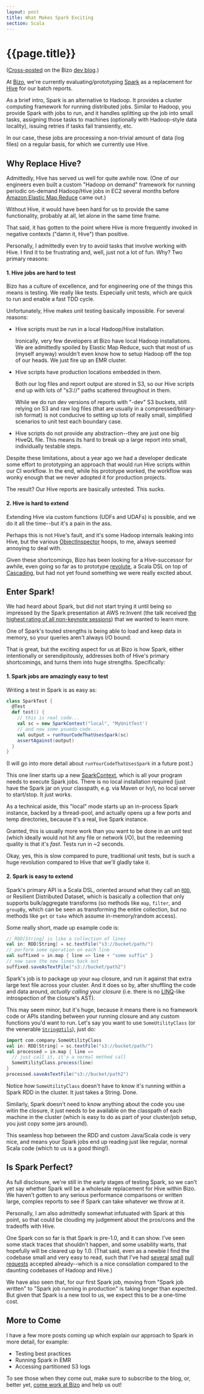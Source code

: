 ```yaml
---
layout: post
title: What Makes Spark Exciting
section: Scala
---
```


{{page.title}}
==============

([Cross-posted](http://dev.bizo.com/2013/01/what-makes-spark-exciting.html) on the Bizo [dev blog](http://dev.bizo.com/).)

At [Bizo](http://www.bizo.com), we're currently evaluating/prototyping [Spark](http://www.spark-project.org) as a replacement for [Hive](http://hive.apache.org/) for our batch reports.

As a brief intro, Spark is an alternative to Hadoop. It provides a cluster computing framework for running distributed jobs. Similar to Hadoop, you provide Spark with jobs to run, and it handles splitting up the job into small tasks, assigning those tasks to machines (optionally with Hadoop-style data locality), issuing retries if tasks fail transiently, etc.

In our case, these jobs are processing a non-trivial amount of data (log files) on a regular basis, for which we currently use Hive.

Why Replace Hive?
-----------------

Admittedly, Hive has served us well for quite awhile now. (One of our engineers even built a custom "Hadoop on demand" framework for running periodic on-demand Hadoop/Hive jobs in EC2 several months before [Amazon Elastic Map Reduce](http://aws.amazon.com/elasticmapreduce/) came out.)

Without Hive, it would have been hard for us to provide the same functionality, probably at all, let alone in the same time frame.

That said, it has gotten to the point where Hive is more frequently invoked in negative contexts ("damn it, Hive") than positive.

Personally, I admittedly even try to avoid tasks that involve working with Hive. I find it to be frustrating and, well, just not a lot of fun. Why? Two primary reasons:

#### 1. Hive jobs are hard to test

Bizo has a culture of excellence, and for engineering one of the things this means is testing. We really like tests. Especially unit tests, which are quick to run and enable a fast TDD cycle.

Unfortunately, Hive makes unit testing basically impossible. For several reasons:

* Hive scripts must be run in a local Hadoop/Hive installation.

  Ironically, very few developers at Bizo have local Hadoop installations. We are admittedly spoiled by Elastic Map Reduce, such that most of us (myself anyway) wouldn't even know how to setup Hadoop off the top of our heads. We just fire up an EMR cluster.

* Hive scripts have production locations embedded in them.

  Both our log files and report output are stored in S3, so our Hive scripts end up with lots of "s3://" paths scattered throughout in them.

  While we do run dev versions of reports with "-dev" S3 buckets, still relying on S3 and raw log files (that are usually in a compressed/binary-ish format) is not conducive to setting up lots of really small, simplified scenarios to unit test each boundary case.

* Hive scripts do not provide any abstraction--they are just one big HiveQL file. This means its hard to break up a large report into small, individually testable steps.

Despite these limitations, about a year ago we had a developer dedicate some effort to prototyping an approach that would run Hive scripts within our CI workflow. In the end, while his prototype worked, the workflow was wonky enough that we never adopted it for production projects.

The result? Our Hive reports are basically untested. This sucks.

#### 2. Hive is hard to extend

Extending Hive via custom functions (UDFs and UDAFs) is possible, and we do it all the time--but it's a pain in the ass.

Perhaps this is not Hive's fault, and it's some Hadoop internals leaking into Hive, but the various [ObjectInspector](http://hive.apache.org/docs/r0.5.0/api/org/apache/hadoop/hive/serde2/objectinspector/ObjectInspector.html) hoops, to me, always seemed annoying to deal with.

Given these shortcomings, Bizo has been looking for a Hive-successor for awhile, even going so far as to prototype [revolute](https://github.com/aboisvert/revolute), a Scala DSL on top of [Cascading](http://www.cascading.org/), but had not yet found something we were really excited about.

Enter Spark!
------------

We had heard about Spark, but did not start trying it until being so impressed by the Spark presentation at AWS re:Invent (the talk received [the highest rating of all non-keynote sessions](https://amplab.cs.berkeley.edu/news/sparkshark-a-big-hit-at-aws-reinvent/)) that we wanted to learn more.

One of Spark's touted strengths is being able to load and keep data in
memory, so your queries aren't always I/O bound.

That is great, but the exciting aspect for us at Bizo is how Spark,
either intentionally or serendipitously, addresses both of Hive's
primary shortcomings, and turns them into huge strengths. Specifically:

#### 1. Spark jobs are amazingly easy to test

Writing a test in Spark is as easy as:

```scala
class SparkTest {
  @Test
  def test() {
    // this is real code...
    val sc = new SparkContext("local", "MyUnitTest')
    // and now some psuedo code...
    val output = runYourCodeThatUsesSpark(sc)
    assertAgainst(output)
  }
}
```

(I will go into more detail about `runYourCodeThatUsesSpark` in a future post.)

This one liner starts up a new [SparkContext](http://spark-project.org/docs/latest/api/core/index.html#spark.SparkContext), which is all your program needs to execute Spark jobs. There is no local installation required (just have the Spark jar on your classpath, e.g. via Maven or Ivy), no local server to start/stop. It just works.

As a technical aside, this "local" mode starts up an in-process Spark instance, backed by a thread-pool, and actually opens up a few ports and temp directories, because it's a real, live Spark instance.

Granted, this is usually more work than you want to be done in an unit test (which ideally would not hit any file or network I/O), but the redeeming quality is that it's *fast*. Tests run in ~2 seconds.

Okay, yes, this is slow compared to pure, traditional unit tests, but is such a huge revolution compared to Hive that we'll gladly take it.

#### 2. Spark is easy to extend

Spark's primary API is a Scala DSL, oriented around what they call an [`RDD`](http://www.spark-project.org/docs/0.6.0/api/core/#spark.RDD), or Resilient Distributed Dataset, which is basically a collection that only supports bulk/aggregate transforms (so methods like `map`, `filter`, and `groupBy`, which can be seen as transforming the entire collection, but no methods like `get` or `take` which assume in-memory/random access).

Some really short, made up example code is:

```scala
// RDD[String] is like a collection of lines
val in: RDD[String] = sc.textFile("s3://bucket/path/")
// perform some operation on each line
val suffixed = in.map { line => line + "some suffix" }
// now save the new lines back out
suffixed.saveAsTextFile("s3://bucket/path2")
```

Spark's job is to package up your `map` closure, and run it against that extra large text file across your cluster. And it does so by, after shuffling the code and data around, *actually calling your closure* (i.e. there is no [LINQ](http://msdn.microsoft.com/en-us/library/vstudio/bb397926.aspx)-like introspection of the closure's AST).

This may seem minor, but it's huge, because it means there is no framework code or APIs standing between your running closure and any custom functions you'd want to run. Let's say you want to use `SomeUtilityClass` (or the venerable [`StringUtils`](http://commons.apache.org/lang/api-2.5/org/apache/commons/lang/StringUtils.html)), just do:

```scala
import com.company.SomeUtilityClass
val in: RDD[String] = sc.textFile("s3://bucket/path/")
val processed = in.map { line =>
  // just call it, it's a normal method call
  SomeUtilityClass.process(line) 
}
processed.saveAsTextFile("s3://bucket/path2")
```

Notice how `SomeUtilityClass` doesn't have to know it's running within a Spark RDD in the cluster. It just takes a String. Done.

Similarly, Spark doesn't need to know anything about the code you use witin the closure, it just needs to be available on the classpath of each machine in the cluster (which is easy to do as part of your cluster/job setup, you just copy some jars around).

This seamless hop between the RDD and custom Java/Scala code is very nice, and means your Spark jobs end up reading just like regular, normal Scala code (which to us is a good thing!).

Is Spark Perfect?
-----------------

As full disclosure, we're still in the early stages of testing Spark, so we can't yet say whether Spark will be a wholesale replacement for Hive within Bizo. We haven't gotten to any serious performance comparisons or written large, complex reports to see if Spark can take whatever we throw at it.

Personally, I am also admittedly somewhat infutuated with Spark at this point, so that could be clouding my judgement about the pros/cons and the tradeoffs with Hive.

One Spark con so far is that Spark is pre-1.0, and it can show. I've seen some stack traces that shouldn't happen, and some usability warts, that hopefully will be cleared up by 1.0. (That said, even as a newbie I find the codebase small and very easy to read, such that I've had [several](https://github.com/mesos/spark/pull/352) [small](https://github.com/mesos/spark/pull/351) [pull requests](https://github.com/mesos/spark/pull/362) accepted already--which is a nice consolation compared to the daunting codebases of Hadoop and Hive.)

We have also seen that, for our first Spark job, moving from "Spark job written" to "Spark job running in production" is taking longer than expected. But given that Spark is a new tool to us, we expect this to be a one-time cost.

More to Come
------------

I have a few more posts coming up which explain our approach to Spark in more detail, for example:

* Testing best practices
* Running Spark in EMR
* Accessing partitioned S3 logs

To see those when they come out, make sure to subscribe to the blog, or, better yet, [come work at Bizo](http://bizo.theresumator.com/) and help us out!


